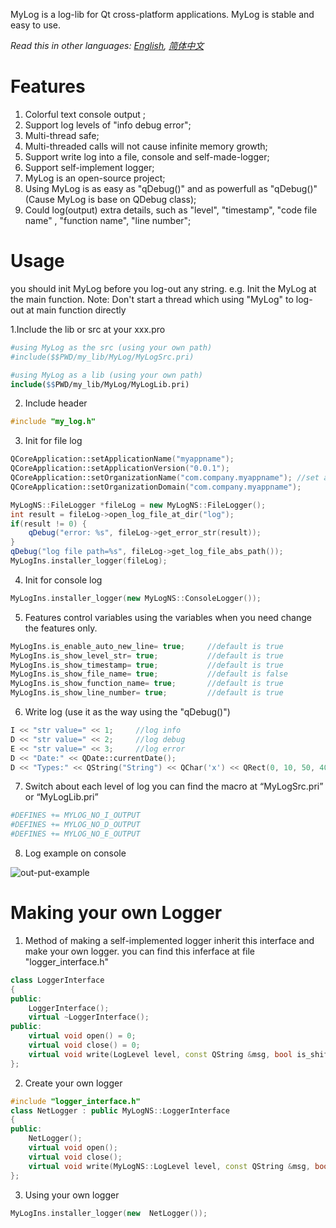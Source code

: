 MyLog is a log-lib for Qt cross-platform applications. MyLog is stable and easy to use.

*Read this in other languages: [English][1], [简体中文][2]*

# Features
1. Colorful text console output ;
2. Support log levels of "info debug error";
3. Multi-thread safe;
4. Multi-threaded calls will not cause infinite memory growth;
5. Support write log into a file, console and self-made-logger;
6. Support self-implement logger;
7. MyLog is an open-source project;
8. Using MyLog is as easy as "qDebug()" and as powerfull as "qDebug()"(Cause MyLog is base on QDebug class);
9. Could log(output) extra details, such as "level", "timestamp", "code file name" , "function name", "line number";

# Usage
you should init MyLog before you log-out any string.
e.g. Init the MyLog at the main function.
Note:
Don't start a thread which using "MyLog" to log-out at main function directly

1.Include the lib or src at your xxx.pro
```Makefile
#using MyLog as the src (using your own path)
#include($$PWD/my_lib/MyLog/MyLogSrc.pri)

#using MyLog as a lib (using your own path)
include($$PWD/my_lib/MyLog/MyLogLib.pri)
```
2. Include header
```cpp
#include "my_log.h"
```
3. Init for file log
```cpp
QCoreApplication::setApplicationName("myappname");
QCoreApplication::setApplicationVersion("0.0.1");
QCoreApplication::setOrganizationName("com.company.myappname"); //set app name for log-file-path
QCoreApplication::setOrganizationDomain("com.company.myappname");

MyLogNS::FileLogger *fileLog = new MyLogNS::FileLogger();
int result = fileLog->open_log_file_at_dir("log");
if(result != 0) {
    qDebug("error: %s", fileLog->get_error_str(result));
}
qDebug("log file path=%s", fileLog->get_log_file_abs_path());
MyLogIns.installer_logger(fileLog);
```
4. Init for console log
```cpp
MyLogIns.installer_logger(new MyLogNS::ConsoleLogger());
```
5. Features control variables
using the variables when you need change the features only.
```cpp
MyLogIns.is_enable_auto_new_line= true;     //default is true
MyLogIns.is_show_level_str= true;           //default is true
MyLogIns.is_show_timestamp= true;           //default is true
MyLogIns.is_show_file_name= true;           //default is false
MyLogIns.is_show_function_name= true;       //default is true
MyLogIns.is_show_line_number= true;         //default is true
```
6. Write log (use it as the way using the "qDebug()")
```cpp
I << "str value=" << 1;     //log info
D << "str value=" << 2;     //log debug
E << "str value=" << 3;     //log error
D << "Date:" << QDate::currentDate();
D << "Types:" << QString("String") << QChar('x') << QRect(0, 10, 50, 40);
```
7. Switch about each level of log
you can find the macro at “MyLogSrc.pri” or “MyLogLib.pri”
```Makefile
#DEFINES += MYLOG_NO_I_OUTPUT
#DEFINES += MYLOG_NO_D_OUTPUT
#DEFINES += MYLOG_NO_E_OUTPUT
```
8. Log  example on console

![out-put-example][image-1]

# Making your own Logger
1. Method of making a self-implemented logger
inherit this interface and make your own logger.
you can find this inferface at file "logger\_interface.h"
```cpp
class LoggerInterface
{
public:
    LoggerInterface();
    virtual ~LoggerInterface();
public:
    virtual void open() = 0;
    virtual void close() = 0;
    virtual void write(LogLevel level, const QString &msg, bool is_shift_to_next_line) = 0;
};
```
2. Create your own logger
```cpp
#include "logger_interface.h"
class NetLogger : public MyLogNS::LoggerInterface
{
public:
    NetLogger();
    virtual void open();
    virtual void close();
    virtual void write(MyLogNS::LogLevel level, const QString &msg, bool is_shift_to_next_line);
};
```
3. Using your own logger
```cpp
MyLogIns.installer_logger(new  NetLogger());
```

[1]:	README.md
[2]:	README.zh-cn.md

[image-1]:	https://github.com/robert1207/MyLog/blob/master/doc/out_put_example.png